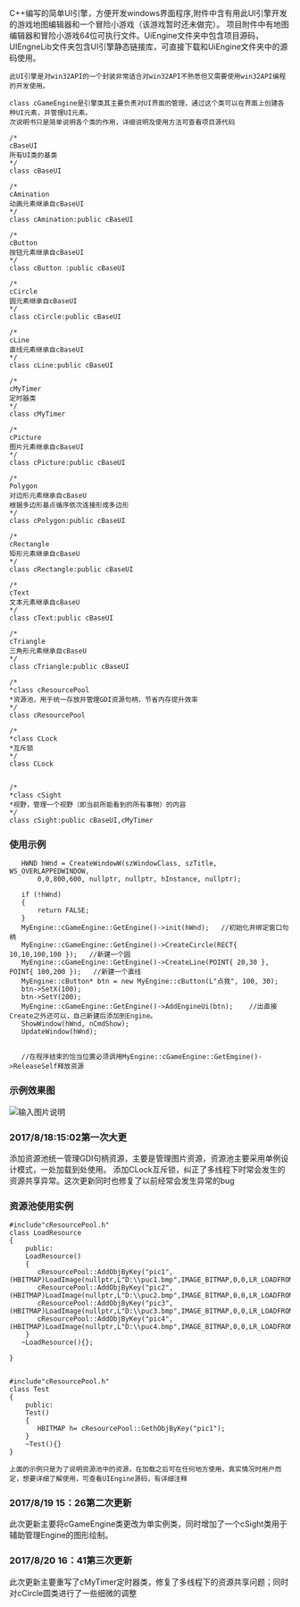 C++编写的简单UI引擎，方便开发windows界面程序,附件中含有用此UI引擎开发的游戏地图编辑器和一个冒险小游戏（该游戏暂时还未做完）。
项目附件中有地图编辑器和冒险小游戏64位可执行文件。UiEngine文件夹中包含项目源码，UIEngneLib文件夹包含UI引擎静态链接库，可直接下载和UiEngine文件夹中的源码使用。
```
此UI引擎是对win32API的一个封装非常适合对win32API不熟悉但又需要使用win32API编程的开发使用。

class cGameEngine是引擎类其主要负责对UI界面的管理，通过这个类可以在界面上创建各种UI元素，并管理UI元素。
次说明书只是简单说明各个类的作用，详细说明及使用方法可查看项目源代码

/*
cBaseUI
所有UI类的基类
*/
class cBaseUI   

/*
cAmination
动画元素继承自cBaseUI
*/
class cAmination:public cBaseUI

/*
cButton
按钮元素继承自cBaseUI
*/
class cButton :public cBaseUI

/*
cCircle
圆元素继承自cBaseUI
*/
class cCircle:public cBaseUI

/*
cLine
直线元素继承自cBaseUI
*/
class cLine:public cBaseUI

/*
cMyTimer
定时器类
*/
class cMyTimer

/*
cPicture
图片元素继承自cBaseUI
*/
class cPicture:public cBaseUI

/*
Polygon
对边形元素继承自cBaseU
根据多边形基点循序依次连接形成多边形
*/
class cPolygon:public cBaseUI

/*
cRectangle
矩形元素继承自cBaseU
*/
class cRectangle:public cBaseUI

/*
cText
文本元素继承自cBaseU
*/
class cText:public cBaseUI

/*
cTriangle
三角形元素继承自cBaseU
*/
class cTriangle:public cBaseUI

/*
*class cResourcePool
*资源池，用于统一存放并管理GDI资源句柄，节省内存提升效率
*/
class cResourcePool

/*
*class CLock
*互斥锁
*/
class CLock


/*
*class cSight
*视野，管理一个视野（即当前所能看到的所有事物）的内容
*/
class cSight:public cBaseUI,cMyTimer

```
### 使用示例
```
   HWND hWnd = CreateWindowW(szWindowClass, szTitle, WS_OVERLAPPEDWINDOW,
	   0,0,800,600, nullptr, nullptr, hInstance, nullptr);
   
   if (!hWnd)
   {
	   return FALSE;
   }
   MyEngine::cGameEngine::GetEngine()->init(hWnd);   //初始化并绑定窗口句柄
   MyEngine::cGameEngine::GetEngine()->CreateCircle(RECT{ 10,10,100,100 });   //新建一个圆
   MyEngine::cGameEngine::GetEngine()->CreateLine(POINT{ 20,30 }, POINT{ 100,200 });   //新建一个直线
   MyEngine::cButton* btn = new MyEngine::cButton(L"点我", 100, 30);   
   btn->SetX(100);
   btn->SetY(200);
   MyEngine::cGameEngine::GetEngine()->AddEngineUi(btn);    //出直接Create之外还可以，自己新建后添加到Engine。
   ShowWindow(hWnd, nCmdShow);
   UpdateWindow(hWnd);


   //在程序结束的恰当位置必须调用MyEngine::cGameEngine::GetEmgine()->ReleaseSelf释放资源
```

### 示例效果图
![输入图片说明](https://git.oschina.net/uploads/images/2017/0819/151728_cf1f290e_1296205.jpeg "捕获.JPG")


### 2017/8/18:15:02第一次大更
添加资源池统一管理GDI句柄资源，主要是管理图片资源，资源池主要采用单例设计模式，一处加载到处使用。
添加CLock互斥锁，纠正了多线程下时常会发生的资源共享异常。这次更新同时也修复了以前经常会发生异常的bug

### 资源池使用实例
```
#include"cResourcePool.h"
class LoadResource
{
    public:
    LoadResource()
    {
       cResourcePool::AddObjByKey("pic1",(HBITMAP)LoadImage(nullptr,L"D:\\puc1.bmp",IMAGE_BITMAP,0,0,LR_LOADFROMFILE));
       cResourcePool::AddObjByKey("pic2",(HBITMAP)LoadImage(nullptr,L"D:\\puc2.bmp",IMAGE_BITMAP,0,0,LR_LOADFROMFILE));
       cResourcePool::AddObjByKey("pic3",(HBITMAP)LoadImage(nullptr,L"D:\\puc3.bmp",IMAGE_BITMAP,0,0,LR_LOADFROMFILE));
       cResourcePool::AddObjByKey("pic4",(HBITMAP)LoadImage(nullptr,L"D:\\puc4.bmp",IMAGE_BITMAP,0,0,LR_LOADFROMFILE));
    }
   ~LoadResource(){};
    
}


#include"cResourcePool.h"
class Test
{
    public:
    Test()
    {
       HBITMAP h= cResourcePool::GethObjByKey("pic1");
    } 
    ~Test(){}   
}

上面的示例只是为了说明资源池中的资源，在加载之后可在任何地方使用，真实情况时用户而定，想要详细了解使用，可查看UIEngine源码，有详细注释

```

### 2017/8/19 15：26第二次更新

此次更新主要将cGameEngine类更改为单实例类，同时增加了一个cSight类用于辅助管理Engine的图形绘制。

### 2017/8/20 16：41第三次更新

此次更新主要重写了cMyTimer定时器类，修复了多线程下的资源共享问题；同时对cCircle圆类进行了一些细微的调整